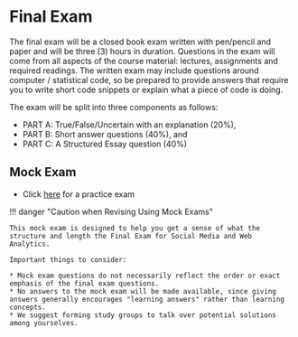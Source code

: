 # Final Exam

The final exam will be a closed book exam written with pen/pencil and paper and will be three (3) hours in duration. 
Questions in the exam will come from all aspects of the course material: lectures, assignments and required readings. 
The written exam may include questions around computer / statistical code, so be prepared to provide answers that require you to write short code snippets or explain what a piece of code is doing.

The exam will be split into three components as follows: 

* PART A: True/False/Uncertain with an explanation (20%), 
* PART B: Short answer questions (40%), and 
* PART C: A Structured Essay question (40%)

## Mock Exam

<!-- A mock exam will be posted by the beginning of Week 6. -->

* Click [here][mock-exam] for a practice exam

!!! danger "Caution when Revising Using Mock Exams" 

    This mock exam is designed to help you get a sense of what the structure and length the Final Exam for Social Media and Web Analytics.

    Important things to consider:

    * Mock exam questions do not necessarily reflect the order or exact emphasis of the final exam questions.
    * No answers to the mock exam will be made available, since giving answers generally encourages "learning answers" rather than learning concepts.
    * We suggest forming study groups to talk over potential solutions among yourselves.

[mock-exam]:  ../assets/exam/2023_smwa_mock.pdf